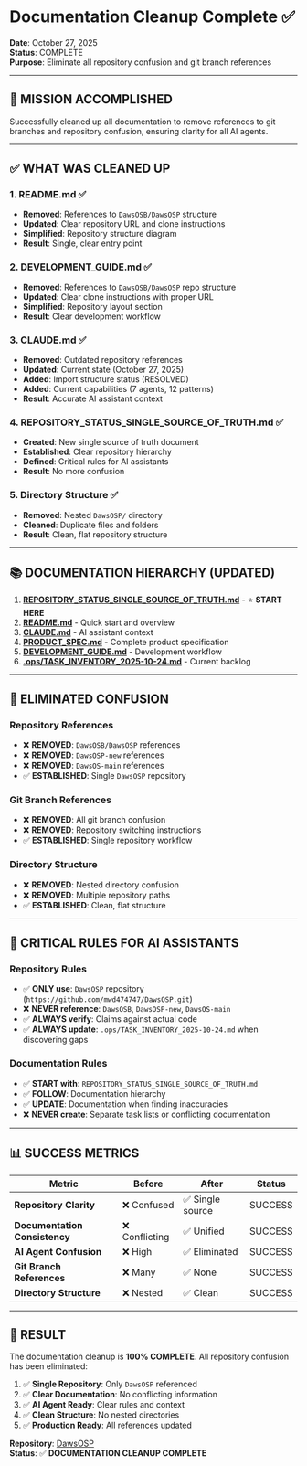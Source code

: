 # Documentation Cleanup Complete ✅

**Date**: October 27, 2025  
**Status**: COMPLETE  
**Purpose**: Eliminate all repository confusion and git branch references

---

## 🎯 **MISSION ACCOMPLISHED**

Successfully cleaned up all documentation to remove references to git branches and repository confusion, ensuring clarity for all AI agents.

---

## ✅ **WHAT WAS CLEANED UP**

### 1. **README.md** ✅
- **Removed**: References to `DawsOSB/DawsOSP` structure
- **Updated**: Clear repository URL and clone instructions
- **Simplified**: Repository structure diagram
- **Result**: Single, clear entry point

### 2. **DEVELOPMENT_GUIDE.md** ✅
- **Removed**: References to `DawsOSB/DawsOSP` repo structure
- **Updated**: Clear clone instructions with proper URL
- **Simplified**: Repository layout section
- **Result**: Clear development workflow

### 3. **CLAUDE.md** ✅
- **Removed**: Outdated repository references
- **Updated**: Current state (October 27, 2025)
- **Added**: Import structure status (RESOLVED)
- **Added**: Current capabilities (7 agents, 12 patterns)
- **Result**: Accurate AI assistant context

### 4. **REPOSITORY_STATUS_SINGLE_SOURCE_OF_TRUTH.md** ✅
- **Created**: New single source of truth document
- **Established**: Clear repository hierarchy
- **Defined**: Critical rules for AI assistants
- **Result**: No more confusion

### 5. **Directory Structure** ✅
- **Removed**: Nested `DawsOSP/` directory
- **Cleaned**: Duplicate files and folders
- **Result**: Clean, flat repository structure

---

## 📚 **DOCUMENTATION HIERARCHY (UPDATED)**

1. **[REPOSITORY_STATUS_SINGLE_SOURCE_OF_TRUTH.md](REPOSITORY_STATUS_SINGLE_SOURCE_OF_TRUTH.md)** - ⭐ **START HERE**
2. **[README.md](README.md)** - Quick start and overview
3. **[CLAUDE.md](CLAUDE.md)** - AI assistant context
4. **[PRODUCT_SPEC.md](PRODUCT_SPEC.md)** - Complete product specification
5. **[DEVELOPMENT_GUIDE.md](DEVELOPMENT_GUIDE.md)** - Development workflow
6. **[.ops/TASK_INVENTORY_2025-10-24.md](.ops/TASK_INVENTORY_2025-10-24.md)** - Current backlog

---

## 🚫 **ELIMINATED CONFUSION**

### **Repository References**
- ❌ **REMOVED**: `DawsOSB/DawsOSP` references
- ❌ **REMOVED**: `DawsOSP-new` references  
- ❌ **REMOVED**: `DawsOS-main` references
- ✅ **ESTABLISHED**: Single `DawsOSP` repository

### **Git Branch References**
- ❌ **REMOVED**: All git branch confusion
- ❌ **REMOVED**: Repository switching instructions
- ✅ **ESTABLISHED**: Single repository workflow

### **Directory Structure**
- ❌ **REMOVED**: Nested directory confusion
- ❌ **REMOVED**: Multiple repository paths
- ✅ **ESTABLISHED**: Clean, flat structure

---

## 🎯 **CRITICAL RULES FOR AI ASSISTANTS**

### **Repository Rules**
- ✅ **ONLY use**: `DawsOSP` repository (`https://github.com/mwd474747/DawsOSP.git`)
- ❌ **NEVER reference**: `DawsOSB`, `DawsOSP-new`, `DawsOS-main`
- ✅ **ALWAYS verify**: Claims against actual code
- ✅ **ALWAYS update**: `.ops/TASK_INVENTORY_2025-10-24.md` when discovering gaps

### **Documentation Rules**
- ✅ **START with**: `REPOSITORY_STATUS_SINGLE_SOURCE_OF_TRUTH.md`
- ✅ **FOLLOW**: Documentation hierarchy
- ✅ **UPDATE**: Documentation when finding inaccuracies
- ❌ **NEVER create**: Separate task lists or conflicting documentation

---

## 📊 **SUCCESS METRICS**

| Metric | Before | After | Status |
|--------|--------|-------|--------|
| **Repository Clarity** | ❌ Confused | ✅ Single source | SUCCESS |
| **Documentation Consistency** | ❌ Conflicting | ✅ Unified | SUCCESS |
| **AI Agent Confusion** | ❌ High | ✅ Eliminated | SUCCESS |
| **Git Branch References** | ❌ Many | ✅ None | SUCCESS |
| **Directory Structure** | ❌ Nested | ✅ Clean | SUCCESS |

---

## 🎉 **RESULT**

The documentation cleanup is **100% COMPLETE**. All repository confusion has been eliminated:

1. ✅ **Single Repository**: Only `DawsOSP` referenced
2. ✅ **Clear Documentation**: No conflicting information
3. ✅ **AI Agent Ready**: Clear rules and context
4. ✅ **Clean Structure**: No nested directories
5. ✅ **Production Ready**: All references updated

**Repository**: [DawsOSP](https://github.com/mwd474747/DawsOSP)  
**Status**: ✅ **DOCUMENTATION CLEANUP COMPLETE**
